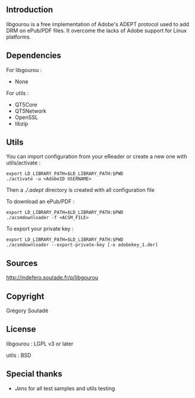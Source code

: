 Introduction
------------

libgourou is a free implementation of Adobe's ADEPT protocol used to add DRM on ePub/PDF files. It overcome the lacks of Adobe support for Linux platforms.



Dependencies
------------

For libgourou :

  * None

For utils :

  * QT5Core
  * QT5Network
  * OpenSSL
  * libzip



Utils
-----

You can import configuration from your eReader or create a new one with utils/activate :

    export LD_LIBRARY_PATH=$LD_LIBRARY_PATH:$PWD
    ./activate -u <AdobeID USERNAME>

Then a _./.adept_ directory is created with all configuration file

To download an ePub/PDF :

    export LD_LIBRARY_PATH=$LD_LIBRARY_PATH:$PWD
    ./acsmdownloader -f <ACSM_FILE>

To export your private key :

    export LD_LIBRARY_PATH=$LD_LIBRARY_PATH:$PWD
    ./acsmdownloader --export-private-key [-o adobekey_1.der]


Sources
-------

http://indefero.soutade.fr/p/libgourou



Copyright
---------

Grégory Soutadé



License
-------

libgourou : LGPL v3 or later

utils     : BSD



Special thanks
--------------

  * _Jens_ for all test samples and utils testing
  
